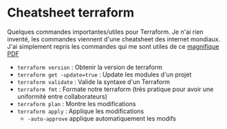 # Cheatsheet terraform

Quelques commandes importantes/utiles pour Terraform. Je n'ai rien
inventé, les commandes viennent d'une cheatsheet des internet mondiaux.
J'ai simplement repris les commandes qui me sont utiles de ce [magnifique PDF](https://justinoconnorcodes.files.wordpress.com/2021/09/terraform-cheatsheet-1.pdf)

  * `terraform version` : Obtenir la version de terraform
  * `terraform get -update=true` : Update les modules d'un projet
  * `terraform validate` : Valide la syntaxe d'un Terraform
  * `terraform fmt` : Formate notre terraform (très pratique pour avoir une uniformité entre collaborateurs)
  * `terraform plan` : Montre les modifications
  * `terraform apply` : Applique les modifications
    * `-auto-approve` applique automatiquement les modifs
